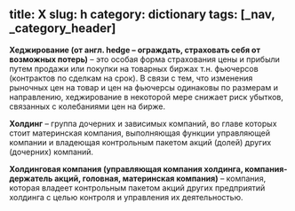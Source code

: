 title: Х
slug: h
category: dictionary
tags: [_nav, _category_header]
---

__Хеджирование (от англ. hedge – ограждать, страховать себя от возможных потерь)__ – это особая форма страхования цены и прибыли путем продажи или покупки на товарных биржах т.н. фьючерсов (контрактов по сделкам на срок). В связи с тем, что изменения рыночных цен на товар и цен на фьючерсы одинаковы по размерам и направлению, хеджирование в некоторой мере снижает риск убытков, связанных с колебаниями цен на бирже.

__Холдинг__ – группа дочерних и зависимых компаний, во главе которых стоит материнская компания, выполняющая функции управляющей компании и владеющая контрольным пакетом акций (долей) других (дочерних) компаний.

__Холдинговая компания (управляющая компания холдинга, компания- держатель акций, головная, материнская компания)__ – компания, которая владеет контрольным пакетом акций других предприятий холдинга с целью контроля и управления их деятельностью.
